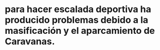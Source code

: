 

# para hacer escalada  deportiva ha producido problemas debido a la masificación y el aparcamiento  de Caravanas.
